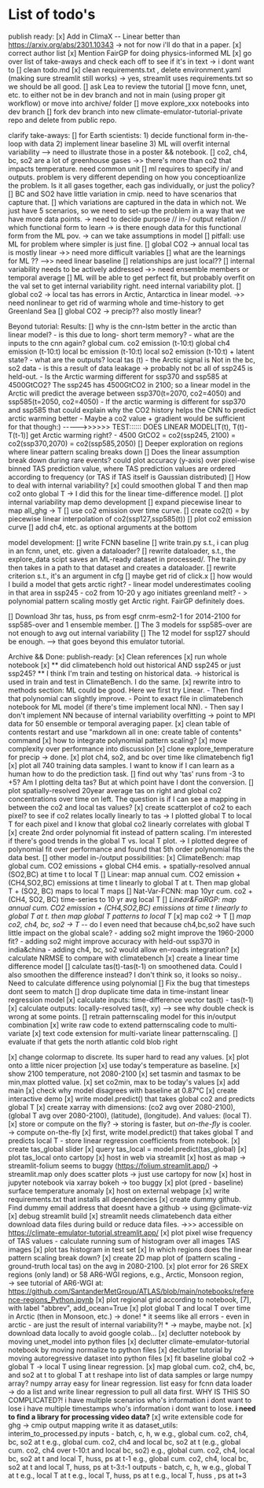 # List of todo's

publish ready:
    [x] Add in ClimaX -- Linear better than https://arxiv.org/abs/2301.10343
     -> not for now i'll do that in a paper.
    [x] correct author list
    [x] Mention FairGP for doing physics-informed ML
    [x] go over list of take-aways and check each off to see if it's in text
     -> i dont want to 
    [] clean todo.md
    [x] clean requirements.txt , delete environment.yaml (making sure streamlit still works)
        -> yes, streamlit uses requirements.txt so we should be all good.
    [] ask Lea to review the tutorial
    [] move fcnn, unet, etc. to either not be in dev branch and not in main (using proper git workflow) or move into archive/ folder
    [] move explore_xxx notebooks into dev branch
    [] fork dev branch into new climate-emulator-tutorial-private repo and delete from public repo.

clarify take-aways:
    [] for Earth scientists:
        1) decide functional form in-the-loop with data
        2) implement linear baseline
        3) ML will overfit internal variability
            --> need to illustrate those in a poster && notebook.
    [] co2, ch4, bc, so2 are a lot of greenhouse gases ->> there's more than co2 that impacts temperature. need common unit
        [] ml requires to specify in/ and outputs. problem is very different depending on how you conceptioanlize the problem. Is it all gases together, each gas individually, or just the policy?
        [] BC and SO2 have little variation in cmip. need to have scenarios that capture that.
        [] which variations are captured in the data in which not. We just have 5 scenarios, so we need to set-up the problem in a way that we have more data points.
            -> need to decide purpose // in-/ output relation // which functional form to learn
                -> is there enough data for this functional form from the ML pov. 
                -> can we take assumptions in model
    [] pitfall: use ML for problem where simpler is just fine.
        [] global CO2 -> annual local tas is mostly linear ->> need more difficult variables
        [] what are the learnings for ML ??  -->> need linear baseline
        [] relationships are just local??
    [] internal variability needs to be actively addressed ->> need ensemble members or temporal average
        [] ML will be able to get perfect fit, but probably overfit on the val set to get internal variability right. need internal variability plot.
    [] global co2 -> local tas has errors in Arctic, Antarctica in linear model. ->> need nonlinear to get rid of warming whole and time-history to get Greenland Sea
    [] global CO2 -> precip?? also mostly linear?

Beyond tutorial:
Results:
    [] why is the cnn-lstm better in the arctic than linear model?
        - is this due to long- short term memory?
        - what are the inputs to the cnn again? 
            global cum. co2 emission (t-10:t)
            global      ch4 emission (t-10:t)
            local       bc  emission (t-10:t)
            local       so2 emission (t-10:t)
            + latent state?
        - what are the outputs?
            local       tas          (t)
        - the Arctic signal is Not in the bc, so2 data
        - is this a result of data leakage -> probably not bc all of ssp245 is held-out.
        - Is the Arctic warming different for ssp370 and ssp585 at 4500GtCO2? The ssp245 has 4500GtCO2 in 2100; so a linear model in the Arctic will predict the average between ssp370(t=2070, co2=4050)  and ssp585(t=2050, co2=4050)
            - If the arctic warming is different for ssp370 and ssp585 that could explain why the CO2 history helps the CNN to predict arctic warming better 
                - Maybe a co2 value + gradient would be sufficient for that though:)
                    ----->>>>>> TEST:::::: DOES LINEAR MODEL[T(t), T(t)-T(t-1)] get Arctic warming right?
            - 4500 GtCO2 = co2(ssp245, 2100) = co2(ssp370,2070) = co2(ssp585,2050)
    [] Deeper exploration on regions where linear pattern scaling breaks down
        [] Does the linear assumption break down during rare events?
        could plot accuracy (y-axis) over pixel-wise binned TAS prediction value, where TAS prediction values are ordered according to frequency (or TAS if TAS itself is Gaussian distributed)
    [] How to deal with internal variability?
        [x] could smoothen global T and then map co2 onto global T
            -> I did this for the linear time-difference model.
        [] plot internal variability map
demo development
    [] expand piecewise linear to map all_ghg -> T
    [] use co2 emission over time curve.
        [] create co2(t) = by piecewise linear interpolation of co2(ssp127,ssp585(t))
        [] plot co2 emission curve
    [] add ch4, etc. as optional arguments at the bottom

model development:
    [] write FCNN baseline
        [] write train.py s.t., i can plug in an fcnn, unet, etc. given a dataloader?
            [] rewrite dataloader, s.t., the explore_data scipt saves an ML-ready dataset in processed/. The train.py then takes in a path to that dataset and creates a dataloader.
            [] rewrite criterion s.t., it's an argument in cfg
            [] maybe get rid of click.x
    [] how would I build a model that gets arctic right?
        - linear model underestimates cooling in that area in ssp245
            - co2 from 10-20 y ago initiates greenland melt? 
      - > polynomial pattern scaling mostly get Arctic right. FairGP definitely does.

[] Download 3hr tas, huss, ps from esgf cnrm-esm2-1 for 2014-2100 for ssp585-over and 1 ensemble member.
    [] The 3 models for ssp585-over are not enough to avg out internal variability
    [] The 12 model for ssp127 should be enough.
    --> that goes beyond this emulator tutorial.

Archive && Done:
publish-ready:
    [x] Clean references
    [x] run whole notebook
    [x] ** did climatebench hold out historical AND ssp245 or just ssp245? ** I think I'm train and testing on historical data.
        -> historical is used in train and test in ClimateBench. I do the same.
    [x] rewrite intro to methods section: ML could be good. Here we first try Linear. 
        - Then find that polynomial can slightly improve. 
        - Point to exact file in climatebench notebook for ML model (if there's time implement local NN). 
        - Then say I don't implement NN because of internal variability overfitting 
        -> point to MPI data for 50 ensemble or temporal averaging paper.
    [x] clean table of contents
        restart and use "markdown all in one: create table of contents" command
    [x] how to integrate polynomial pattern scaling?
        [x] move complexity over performance into discussion
[x] clone explore_temperature for precip -> done.
[x] plot ch4, so2, and bc over time like climatebench fig1 
[x] plot all 740 training data samples. I want to know if I can learn as a human how to do the prediction task. 
    [] find out why 'tas' runs from -3 to +5? Am I plotting delta tas? But at which point have I dont the conversion.
    [] plot spatially-resolved 20year average tas on right and global co2 concentrations over time on left. The question is if I can see a mapping in between the co2 and local tas values?
[x] create scatterplot of co2 to each pixel? to see if co2 relates locally linearly to tas
    -> I plotted global T to local T for each pixel and I know that global co2 linearly correlates with global T
[x] create 2nd order polynomial fit instead of pattern scaling. I'm interested if there's good trends in the global T vs. local T plot.
    -> I plotted degree of polynomial fit over performance and found that 5th order polynomial fits the data best.
[] other model in-/output possibilities:
    [x] ClimateBench: map global cum. CO2 emissions + global CH4 emis. + spatially-resolved annual (SO2,BC) at time t to local T
        [] Linear: map annual cum. CO2 emission + (CH4,SO2,BC) emissions at time t linearly to global T at t. Then map global T + (SO2, BC) maps to local T maps
    [] Nat-Var-FCNN: map 10yr cum. co2 + (CH4, SO2, BC) time-series to 10 yr avg local T
    [] *Linear&FaiRGP: map annual cum. CO2 emission + (CH4,SO2,BC) emissions at time t linearly to global T at t. then map global T patterns to local T*
        [x] map co2 -> T
        [] *map co2, ch4, bc, so2 -> T* -- do I even need that because ch4,bc,so2 have such little impact on the global scale?
            - adding so2 might improve the 1960-2000 fit?
            - adding so2 might improve accuracy with held-out ssp370 in india&china
            - adding ch4, bc, so2 would allow en-roads integration?
[x] calculate NRMSE to compare with climatebench
[x] create a linear time difference model
    [] calculate tas(t)-tas(t-1) on smoothened data.
        Could I also smoothen the difference instead? I don't think so, it looks so noisy..
        Need to calculate difference using polynomial
        [] Fix the bug that timesteps dont seem to match
    [] drop duplicate time data in time-instant linear regression model
    [x] calculate inputs: time-difference vector tas(t) - tas(t-1)
    [x] calculate outputs: locally-resolved tas(t, xy)
        --> see why double check is wrong at some points.
    [] retrain patternscaling model for this in/output combination
        [x] write raw code to extend patternscaling code to multi-variate
        [x] text code extension for multi-variate linear patternscaling.
    [] evaluate if that gets the north atlantic cold blob right

[x] change colormap to discrete. Its super hard to read any values.
    [x] plot onto a little nicer projection
[x] use today's temperature as baseline.
[x] show 2100 temperature, not 2080-2100
[x] set tasmin and tasmax to be min,max plotted value.
[x] set co2min, max to be today's values
[x] add main
[x] check why model disagrees with baseline at 0.87°C
[x] create interactive demo
    [x] write model.predict() that takes global co2 and predicts global T
    [x] create xarray with dimensions: (co2 avg over 2080-2100), (global T avg over 2080-2100), (latitude), (longitude). 
    And values: (local T).
    [x] store or compute on the fly? -> storing is faster, but *on-the-fly* is cooler. -> compute on-the-fly
    [x] first, write model.predict() that takes global T and predicts local T
        - store linear regression coefficients from notebook.
    [x] create tas_global slider
    [x] query tas_local = model.predict(tas_global)
    [x] plot tas_local onto cartopy
    [x] host in web via streamlit
        [x] host as map -> streamlit-folium seems to buggy (https://folium.streamlit.app/) -> streamlit.map only does scatter plots -> just use cartopy for now
    [x] host in jupyter notebook via xarray bokeh -> too buggy
[x] plot (pred - baseline) surface temperature anomaly 
[x] host on external webpage
    [x] write requirements.txt that installs all dependencies
    [x] create dummy github. Find dummy email address that doesnt have a github -> using @climate-viz
    [x] debug streamlit build
        [x] streamlit needs climatebench data
            either download data files during build
            or reduce  data files. 
    ->>> accessible on https://climate-emulator-tutorial.streamlit.app/
[x] plot pixel wise frequency of TAS values
    - calculate running sum of histogram over all images TAS images
[x] plot tas histogram in test set
[x] In which regions does the linear pattern scaling break down?
    [x] create 2D map plot of (pattern scaling - ground-truth local tas) on the avg in 2080-2100.
    [x] plot error for 26 SREX regions (only land) or 58 AR6-WGI regions, e.g., Arctic, Monsoon region,  
        -> see tutorial of AR6-WGI at: https://github.com/SantanderMetGroup/ATLAS/blob/main/notebooks/reference-regions_Python.ipynb
    [x] plot regional grid according to notebook, [7], with label "abbrev", add_ocean=True
    [x] plot global T and local T over time in Arctic (then in Monsoon, etc.) -> done!
    * it seems like all errors - even in arctic - are just the result of internal variability?! * -> maybe, maybe not.
[x] download data locally to avoid google colab...
[x] declutter notebook by moving unet_model into python files
[x] declutter climate-emulator-tutorial notebook by moving normalize to python files
[x] declutter tutorial by moving autoregressive dataset into python files
[x] fit baseline global co2 -> global T -> local T using linear regression.
[x] map global cum. co2, ch4, bc, and so2 at t to global T at t
    reshape into list of data samples or large numpy array?
        numpy array easy for linear regression.
        list easy for fcnn data loader
        -> do a list and write linear regression to pull all data first.
        WHY IS THIS SO COMPLICATED?!
            i have multiple scenarios who's information i dont want to lose
            i have multiple timestamps who's information i dont want to lose.
            **i need to find a library for processing video data?**
[x] write extensible code for ghg -> cmip output mapping
    write it as dataset_utils: interim_to_processed.py
    inputs - batch, c, h, w
        e.g., global cum. co2, ch4, bc, so2 at t
        e.g., global cum. co2, ch4 and local bc, so2 at t
        (e.g., global cum. co2, ch4 over t-10:t and local bc, so2)
        e.g., global cum. co2, ch4, local bc, so2 at t and 
            local T, huss, ps at t-1
        e.g., global cum. co2, ch4, local bc, so2 at t and
            local T, huss, ps at t-3:t-1
    outputs - batch, c, h, w
        e.g., global T at t
        e.g., local T at t
        e.g., local T, huss, ps at t
        e.g., local T, huss , ps at t+3